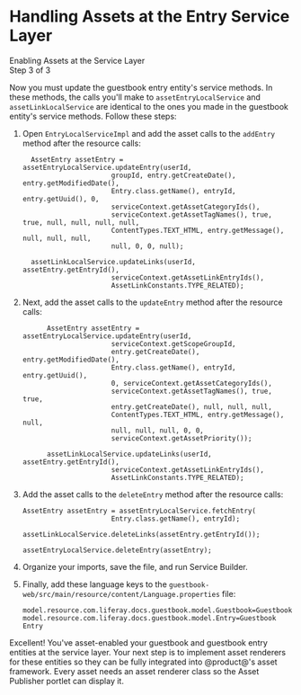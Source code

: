 # Handling Assets at the Entry Service Layer [](id=handling-assets-at-the-entry-service-layer)

<div class="learn-path-step">
    <p>Enabling Assets at the Service Layer<br>Step 3 of 3</p>
</div>

Now you must update the guestbook entry entity's service methods. In these 
methods, the calls you'll make to `assetEntryLocalService` and 
`assetLinkLocalService` are identical to the ones you made in the guestbook 
entity's service methods. Follow these steps: 

1.  Open `EntryLocalServiceImpl` and add the asset calls to the `addEntry` 
    method after the resource calls: 

          AssetEntry assetEntry = assetEntryLocalService.updateEntry(userId,
                              groupId, entry.getCreateDate(), entry.getModifiedDate(),
                              Entry.class.getName(), entryId, entry.getUuid(), 0,
                              serviceContext.getAssetCategoryIds(),
                              serviceContext.getAssetTagNames(), true, true, null, null, null, null,
                              ContentTypes.TEXT_HTML, entry.getMessage(), null, null, null,
                              null, 0, 0, null);

          assetLinkLocalService.updateLinks(userId, assetEntry.getEntryId(),
                              serviceContext.getAssetLinkEntryIds(),
                              AssetLinkConstants.TYPE_RELATED);

2.  Next, add the asset calls to the `updateEntry` method after the resource 
    calls: 

              AssetEntry assetEntry = assetEntryLocalService.updateEntry(userId,
                              serviceContext.getScopeGroupId,
                              entry.getCreateDate(), entry.getModifiedDate(),
                              Entry.class.getName(), entryId, entry.getUuid(),
                              0, serviceContext.getAssetCategoryIds(),
                              serviceContext.getAssetTagNames(), true, true,
                              entry.getCreateDate(), null, null, null,
                              ContentTypes.TEXT_HTML, entry.getMessage(), null,
                              null, null, null, 0, 0,
                              serviceContext.getAssetPriority());

              assetLinkLocalService.updateLinks(userId, assetEntry.getEntryId(),
                              serviceContext.getAssetLinkEntryIds(),
                              AssetLinkConstants.TYPE_RELATED);

3.  Add the asset calls to the `deleteEntry` method after the resource calls: 

        AssetEntry assetEntry = assetEntryLocalService.fetchEntry(
                              Entry.class.getName(), entryId);

        assetLinkLocalService.deleteLinks(assetEntry.getEntryId());

        assetEntryLocalService.deleteEntry(assetEntry);

4.  Organize your imports, save the file, and run Service Builder. 

5.  Finally, add these language keys to the
    `guestbook-web/src/main/resource/content/Language.properties` file:

        model.resource.com.liferay.docs.guestbook.model.Guestbook=Guestbook
        model.resource.com.liferay.docs.guestbook.model.Entry=Guestbook Entry

Excellent! You've asset-enabled your guestbook and guestbook entry entities at
the service layer. Your next step is to implement asset renderers for these
entities so they can be fully integrated into @product@'s asset framework.
Every asset needs an asset renderer class so the Asset Publisher portlet can
display it.
